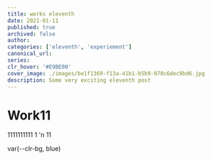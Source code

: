```yaml
---
title: works eleventh
date: 2021-01-11
published: true
archived: false
author:
categories: ['eleventh', 'experiement']
canonical_url:
series:
clr_hover: '#E9BE00'
cover_image: ./images/be1f1369-f13a-41b1-b5b9-970c6dec9bd6.jpg
description: Some very exciting eleventh post
---
```


# Work11

1111111111 1 'n 11

var(--clr-bg, blue)
